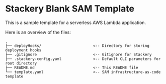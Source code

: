 # Stackery Blank SAM Template 

This is a sample template for a serverless AWS Lambda application.

Here is an overview of the files:

```text
.
├── deployHooks/                       <-- Directory for storing deployment hooks
├── .gitignore                         <-- Gitignore for Stackery
├── .stackery-config.yaml              <-- Default CLI parameters for root directory
├── README.md                          <-- This README file
└── template.yaml                      <-- SAM infrastructure-as-code template
```
